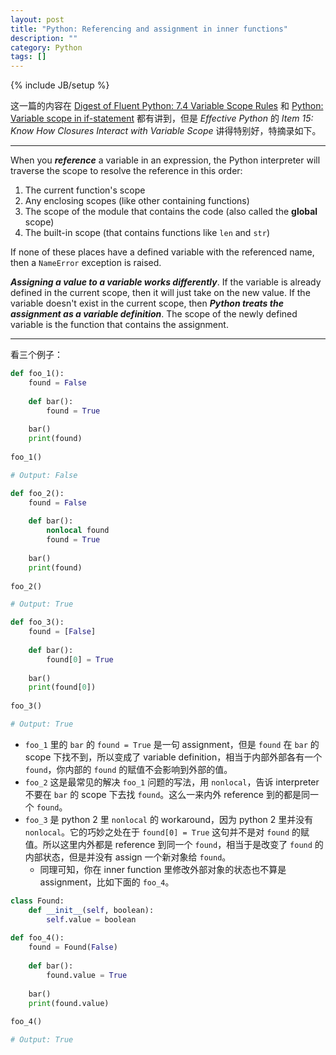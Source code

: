 ```yaml
---
layout: post
title: "Python: Referencing and assignment in inner functions"
description: ""
category: Python
tags: []
---
```

{% include JB/setup %}

这一篇的内容在 [Digest of Fluent Python: 7.4 Variable Scope Rules](/python/2016/09/16/digest-of-fluent-python#7-4-Variable-Scope-Rules) 和 [Python: Variable scope in if-statement](/python/2017/08/18/python-variable-scope-in-if-statement) 都有讲到，但是 _Effective Python_ 的 _Item 15: Know How Closures Interact with Variable Scope_ 讲得特别好，特摘录如下。

-----

When you _**reference**_ a variable in an expression, the Python interpreter will traverse the scope to resolve the reference in this order:

1. The current function's scope
2. Any enclosing scopes (like other containing functions)
3. The scope of the module that contains the code (also called the **global** scope)
4. The built-in scope (that contains functions like `len` and `str`)

If none of these places have a defined variable with the referenced name, then a `NameError` exception is raised.

_**Assigning a value to a variable works differently**_. If the variable is already defined in the current scope, then it will just take on the new value. If the variable doesn't exist in the current scope, then _**Python treats the assignment as a variable definition**_. The scope of the newly defined variable is the function that contains the assignment.

-----

看三个例子：

```python
def foo_1():
    found = False
    
    def bar():
        found = True
        
    bar()
    print(found)
    
foo_1()

# Output: False
```

```python
def foo_2():
    found = False
    
    def bar():
        nonlocal found
        found = True
        
    bar()
    print(found)
    
foo_2()

# Output: True
```

```python
def foo_3():
    found = [False]
    
    def bar():
        found[0] = True
        
    bar()
    print(found[0])
    
foo_3()

# Output: True
```

- `foo_1` 里的 `bar` 的 `found = True` 是一句 assignment，但是 `found` 在 `bar` 的 scope 下找不到，所以变成了 variable definition，相当于内部外部各有一个 `found`，你内部的 `found` 的赋值不会影响到外部的值。
- `foo_2` 这是最常见的解决 `foo_1` 问题的写法，用 `nonlocal`，告诉 interpreter 不要在 `bar` 的 scope 下去找 `found`。这么一来内外 reference 到的都是同一个 `found`。
- `foo_3` 是 python 2 里 `nonlocal` 的 workaround，因为 python 2 里并没有 `nonlocal`。它的巧妙之处在于 `found[0] = True` 这句并不是对 `found` 的赋值。所以这里内外都是 reference 到同一个 `found`，相当于是改变了 `found` 的内部状态，但是并没有 assign 一个新对象给 `found`。
    - 同理可知，你在 inner function 里修改外部对象的状态也不算是 assignment，比如下面的 `foo_4`。

```python
class Found:
    def __init__(self, boolean):
        self.value = boolean
        
def foo_4():
    found = Found(False)
    
    def bar():
        found.value = True
        
    bar()
    print(found.value)
    
foo_4()

# Output: True
```